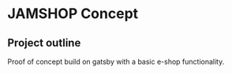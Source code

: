 # JAMSHOP Concept

## Project outline

Proof of concept build on gatsby with a basic e-shop functionality.

